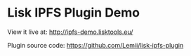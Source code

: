 # Lisk IPFS Plugin Demo

View it live at: 
http://ipfs-demo.lisktools.eu/

Plugin source code:
https://github.com/Lemii/lisk-ipfs-plugin
